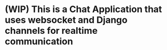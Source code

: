 # (WIP) This is a Chat Application that uses websocket and Django channels for realtime communication
